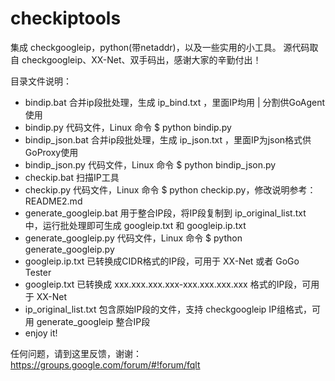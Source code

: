 checkiptools
============

集成 checkgoogleip，python(带netaddr)，以及一些实用的小工具。
源代码取自 checkgoogleip、XX-Net、双手码出，感谢大家的辛勤付出！


目录文件说明：
 * bindip.bat             合并ip段批处理，生成 ip_bind.txt ，里面IP均用 | 分割供GoAgent使用
 * bindip.py              代码文件，Linux 命令 $ python bindip.py
 * bindip_json.bat        合并ip段批处理，生成 ip_json.txt ，里面IP为json格式供GoProxy使用
 * bindip_json.py         代码文件，Linux 命令 $ python bindip_json.py
 * checkip.bat            扫描IP工具
 * checkip.py             代码文件，Linux 命令 $ python checkip.py，修改说明参考：README2.md
 * generate_googleip.bat  用于整合IP段，将IP段复制到 ip_original_list.txt 中，运行批处理即可生成 googleip.txt 和 googleip.ip.txt
 * generate_googleip.py   代码文件，Linux 命令 $ python generate_googleip.py
 * googleip.ip.txt        已转换成CIDR格式的IP段，可用于 XX-Net 或者 GoGo Tester
 * googleip.txt           已转换成 xxx.xxx.xxx.xxx-xxx.xxx.xxx.xxx 格式的IP段，可用于 XX-Net
 * ip_original_list.txt   包含原始IP段的文件，支持 checkgoogleip IP组格式，可用 generate_googleip 整合IP段
 * enjoy it!

任何问题，请到这里反馈，谢谢：https://groups.google.com/forum/#!forum/fqlt
